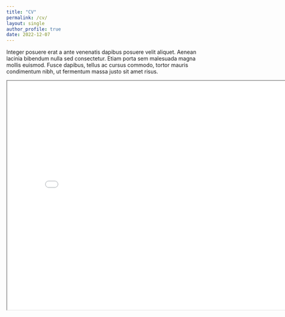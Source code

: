 ```yaml
---
title: "CV"
permalink: /cv/
layout: single
author_profile: true
date: 2022-12-07
---
```


Integer posuere erat a ante venenatis dapibus posuere velit aliquet. Aenean lacinia bibendum nulla sed consectetur. Etiam porta sem malesuada magna mollis euismod. Fusce dapibus, tellus ac cursus commodo, tortor mauris condimentum nibh, ut fermentum massa justo sit amet risus.

<iframe src="\assets\CurriculoStephano.pdf" width="800" height="600"></iframe>
